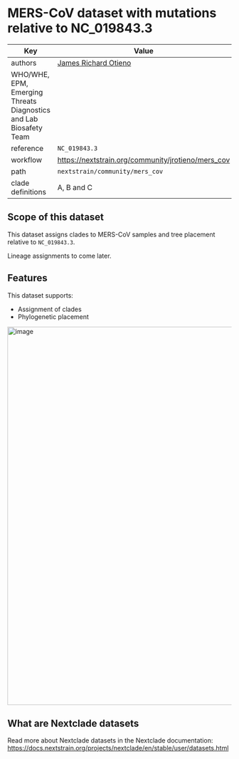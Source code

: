 # MERS-CoV dataset with mutations relative to NC_019843.3

| Key               | Value                                                                                                                                                             |
| ----------------- | ----------------------------------------------------------------------------------------------------------------------------------------------------------------  |
| authors           | [James Richard Otieno](https://jamesrichardotieno.com)                                                                                                            |
|                      WHO/WHE, EPM, Emerging Threats Diagnostics and Lab Biosafety Team                                                                                                |
| reference         | `NC_019843.3`                                                                                                                                                     |
| workflow          | https://nextstrain.org/community/jrotieno/mers_cov                                                                                       |
| path              | `nextstrain/community/mers_cov`                                                                                                                                                 |
| clade definitions | A, B and C                                                                                                                                                                  |

## Scope of this dataset

This dataset assigns clades to MERS-CoV samples and tree placement relative to `NC_019843.3`.

Lineage assignments to come later.

## Features

This dataset supports:

- Assignment of clades
- Phylogenetic placement

<img width="1571" height="850" alt="image" src="https://github.com/user-attachments/assets/198a408a-aa89-4161-b327-dd92c83bdca9" />


## What are Nextclade datasets

Read more about Nextclade datasets in the Nextclade documentation: https://docs.nextstrain.org/projects/nextclade/en/stable/user/datasets.html
